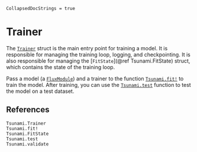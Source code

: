 ```@meta
CollapsedDocStrings = true
```

# Trainer

The [`Trainer`](@ref) struct is the main entry point for training a model. It is responsible for managing the training loop, logging, and checkpointing. It is also responsible for managing the [`FitState`](@ref Tsunami.FitState) struct, which contains the state of the training loop. 

Pass a model (a [`FluxModule`](@ref)) and a trainer to the function [`Tsunami.fit!`](@ref) to train the model.
After training, you can use the [`Tsunami.test`](@ref) function to test the model on a test dataset.

## References

```@docs
Tsunami.Trainer
Tsunami.fit!
Tsunami.FitState
Tsunami.test
Tsunami.validate
```

